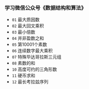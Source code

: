 ### 学习微信公众号《数据结构和算法》

- `01` 最大质因数
- `02` 最大回文乘积
- `03` 最小倍数
- `04` 并非盈数之和
- `05` 第10001个素数
- `06` 连续数字最大乘积
- `07` 特殊毕达哥拉斯三元组
- `08` 素数的和
- `10` 高度可约的三角形数
- `11` 硬币求和
- `12` 最长考拉兹序列